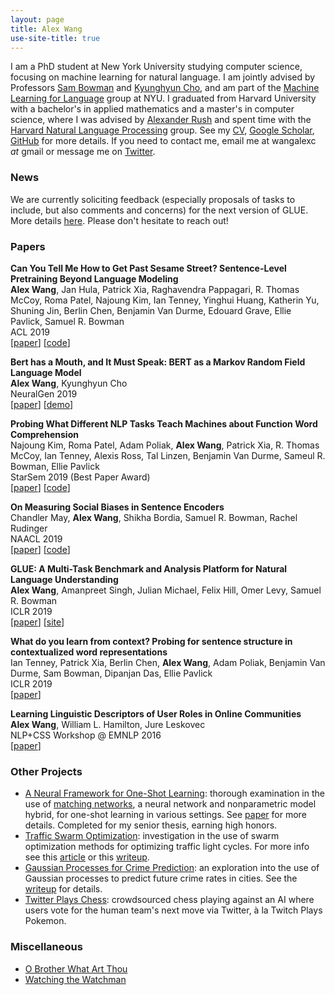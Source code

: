 ```yaml
---
layout: page
title: Alex Wang
use-site-title: true
---
```


I am a PhD student at New York University studying computer science, focusing on machine learning for natural language.
I am jointly advised by Professors [Sam Bowman](https://www.nyu.edu/projects/bowman/) and [Kyunghyun Cho](http://www.kyunghyuncho.me/), and am part of the [Machine Learning for Language](https://wp.nyu.edu/ml2/) group at NYU.
I graduated from Harvard University with a bachelor's in applied mathematics and a master's in computer science, where I was advised by [Alexander Rush](http://nlp.seas.harvard.edu/rush.html) and spent time with the [Harvard Natural Language Processing](http://nlp.seas.harvard.edu/) group.
See my [CV](/static/CV.pdf), [Google Scholar](https://scholar.google.com/citations?view_op=list_works&hl=en&user=7lSuRloAAAAJ), [GitHub](https://github.com/W4ngatang) for more details.
If you need to contact me, email me at wangalexc _at_ gmail or message me on [Twitter](https://twitter.com/W4ngatang).

### News

We are currently soliciting feedback (especially proposals of tasks to include, but also comments and concerns) for the next version of GLUE.
More details [here](https://docs.google.com/document/d/1y5Yc5tTumKw-3Rt6Sb_ESh_JUjPu28iTL9Fat-uNb-4).
Please don't hesitate to reach out!

### Papers

**Can You Tell Me How to Get Past Sesame Street? Sentence-Level Pretraining Beyond Language Modeling** <br/>
**Alex Wang**, Jan Hula, Patrick Xia, Raghavendra Pappagari, R. Thomas McCoy, Roma Patel, Najoung Kim, Ian Tenney, Yinghui Huang, Katherin Yu, Shuning Jin, Berlin Chen, Benjamin Van Durme, Edouard Grave, Ellie Pavlick, Samuel R. Bowman <br/>
ACL 2019 <br/>
\[[paper](https://arxiv.org/abs/1812.10860)\] \[[code](TODO)\]

**Bert has a Mouth, and It Must Speak: BERT as a Markov Random Field Language Model** <br/>
**Alex Wang**, Kyunghyun Cho <br/>
NeuralGen 2019 <br/>
\[[paper](https://arxiv.org/abs/1902.04094)\] \[[demo](https://colab.research.google.com/drive/1MxKZGtQ9SSBjTK5ArsZ5LKhkztzg52RV)\]

**Probing What Different NLP Tasks Teach Machines about Function Word Comprehension** <br/>
Najoung Kim, Roma Patel, Adam Poliak, **Alex Wang**, Patrick Xia, R. Thomas McCoy, Ian Tenney, Alexis Ross, Tal Linzen, Benjamin Van Durme, Sameul R. Bowman, Ellie Pavlick <br/>
StarSem 2019 (Best Paper Award) <br/>
\[[paper]()\] \[[code]()\]

**On Measuring Social Biases in Sentence Encoders** <br/>
Chandler May, **Alex Wang**, Shikha Bordia, Samuel R. Bowman, Rachel Rudinger <br/>
NAACL 2019 <br/>
\[[paper](https://arxiv.org/abs/1903.10561)\] \[[code](https://github.com/W4ngatang/sent-bias)\]

**GLUE: A Multi-Task Benchmark and Analysis Platform for Natural Language Understanding** <br/>
**Alex Wang**, Amanpreet Singh, Julian Michael, Felix Hill, Omer Levy, Samuel R. Bowman <br/>
ICLR 2019 <br/>
\[[paper](https://arxiv.org/abs/1804.07461)\] \[[site](https://gluebenchmark.com/)\]

**What do you learn from context? Probing for sentence structure in contextualized word representations** <br/>
Ian Tenney, Patrick Xia, Berlin Chen, **Alex Wang**, Adam Poliak, Benjamin Van Durme, Sam Bowman, Dipanjan Das, Ellie Pavlick <br/>
ICLR 2019 <br/>
\[[paper](https://openreview.net/forum?id=SJzSgnRcKX)\]

**Learning Linguistic Descriptors of User Roles in Online Communities** <br/>
**Alex Wang**, William L. Hamilton, Jure Leskovec <br/>
NLP+CSS Workshop @ EMNLP 2016 <br/>
\[[paper](https://arxiv.org/abs/1804.07461)\]

### Other Projects

- [A Neural Framework for One-Shot Learning](https://github.com/W4ngatang/MatchingNets): thorough examination in the use of [matching networks](https://arxiv.org/abs/1606.04080), a neural network and nonparametric model hybrid, for one-shot learning in various settings. See [paper](/static/papers/thesis.pdf) for more details. Completed for my senior thesis, earning high honors.
- [Traffic Swarm Optimization](https://github.com/W4ngatang/TrafficSwarmOptimization): investigation in the use of swarm optimization methods for optimizing traffic light cycles. For more info see this [article](https://www.seas.harvard.edu/news/2016/06/ants-go-marching-on-to-optimize-traffic-lights) or this [writeup](/static/papers/swarm-optimization-traffic.pdf).
- [Gaussian Processes for Crime Prediction](https://github.com/kandluis/crime-prediction): an exploration into the use of Gaussian processes to predict future crime rates in cities. See the [writeup](/static/papers/gaussian-processes-crime.pdf) for details.
- [Twitter Plays Chess](https://github.com/mgentili/TwitterPlaysChess): crowdsourced chess playing against an AI where users vote for the human team's next move via Twitter, &agrave; la Twitch Plays Pokemon.

### Miscellaneous

- [O Brother What Art Thou](https://vimeo.com/206087559)
- [Watching the Watchman](http://harvardpolitics.com/united-states/watching-watchman/)
